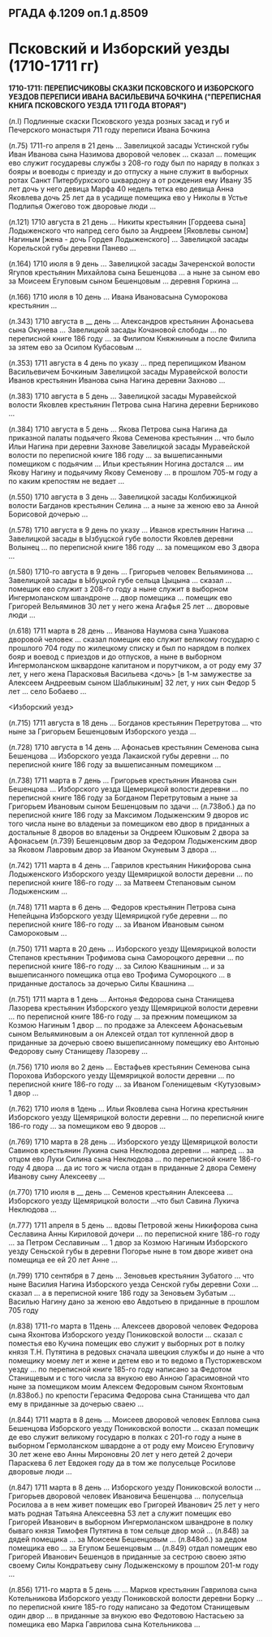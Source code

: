 ﻿
## РГАДА ф.1209 оп.1 д.8509

# Псковский и Изборский уезды (1710-1711 гг)

**1710-1711: ПЕРЕПИСЧИКОВЫ СКАЗКИ ПСКОВСКОГО И ИЗБОРСКОГО УЕЗДОВ ПЕРЕПИСИ ИВАНА ВАСИЛЬЕВИЧА БОЧКИНА ("ПЕРЕПИСНАЯ КНИГА ПСКОВСКОГО УЕЗДА 1711 ГОДА ВТОРАЯ")** 


(л.I) Подлинные скаски Псковского уезда розных засад и губ и Печерского монастыря 711 году переписи Ивана Бочкина

(л.75) 1711-го апреля в 21 день … Завелицкой засады Устинской губы Иван Иванова сына Назимова дворовой человек … сказал … помещик ево служит государевы службы з 208-го году был по наряду в полках з бояры и воеводы с приезду и до отпуску а ныне служит в выборных ротах Санкт Питербурхского шквардону а от рождения ему Ивану 35 лет дочь у него девица Марфа 40 недель тетка ево девица Анна Яковлева дочь 25 лет да в усадище помещика ево у Николы в Устье Подлипья Ожегово тож дворовые люди …

(л.121) 1710 августа в 21 день … Никиты крестьянин [Гордеева сына] Лодыженского что напред сего было за Андреем [Яковлевы сыном] Нагиным [жена - дочь Гордея Лодыженского] … Завелицкой засады Корельской губы деревни Панево …

(л.164) 1710 июля в 9 день ... Завелицкой засады Зачеренской волости Ягупов крестьянин Михайлова сына Бешенцова … а ныне за сыном ево за Моисеем Егуповым сыном Бешенцовым … деревня Горкина … 

(л.166) 1710 июля в 10 день ... Ивана Ивановасына Суморокова крестьянин … 

(л.343) 1710 августа в \_\_ день ... Александров крестьянин Афонасьева сына Окунева … Завелицкой засады Кочановой слободы … по переписной книге 186 году … за Филипом Княжниным а после Филипа за зятем ево за Осипом Кубасовым …

(л.353) 1711 августа в 4 день по указу ... пред перепищиком Иваном Васильевичем Бочкиным Завелицкой засады Муравейской волости Иванов крестьянин Иванова сына Нагина деревни Захново …

(л.383) 1710 августа в 5 день … Завелицкой засады Муравейской волости Яковлев крестьянин Петрова сына Нагина деревни Берниково …

(л.384) 1710 августа в 5 день … Якова Петрова сына Нагина да приказной палаты подьячего Якова Семенова крестьянин ... что было Ильи Нагина при деревни Захнове Завелицкой засады Муравейской волости по переписной книге 186 году … за вышеписанными помещиком с подьячим … Ильи крестьянин Ногина достался … им Якову Нагину и подьячиму Якову Семенову … в прошлом 705-м году а по каким крепостям не ведает …

(л.550) 1710 августа в 3 день … Завелицкой засады Колбижицкой волости Багданов крестьянин Селина … а ныне за женою ево за Анной Борисовой дочерью …

(л.578) 1710 августа в 9 день по указу … Иванов крестьянин Нагина … Завелицкой засады в Ызбуцской губе волости Яковлев деревни Волынец …
по переписной книге 186 году … за помещиком ево 3 двора …

(л.580) 1710-го августа в 9 день … Григорьев человек Вельяминова … Завелицкой засады в Ыбуцкой губе сельца Цыцына … сказал … помещик ево служит з 208-го году а ныне служит в выборном Ингермоланском швандроне … двор помещика … помещик ево Григорей Вельяминов 30 лет у него жена Агафья 25 лет … дворовые люди …

(л.618) 1711 марта в 28 день ... Иванова Наумова сына Ушакова дворовой человек … сказал помещик ево служит великому государю с прошлого 704 году по жилецкому списку и был по нарядом в полкех бояр и воевод с приездов и до отпусков, а ныне в выборном Ингермоланском шквардоне капитаном и порутчиком, а от роду ему 37 лет, у него жена Парасковья Васильева <дочь> [в 1-м замужестве за Алексеем Андреевым сыном Шаблыкиным] 32 лет, у них сын Федор 5 лет … село Бобаево …

<Изборский уезд>

(л.715) 1711 августа в 18 день ... Богданов крестьянин Перетрутова … что ныне за Григорьем Бешенцовым Изборского уезда … 

(л.728) 1710 августа в 14 день ... Афонасьев крестьянин Семенова сына Бешенцова … Изборского уезда Лакаиской губы деревни … по переписной книге 186 году за вышеписанным помещиком …

(л.738) 1711 марта в 7 день ... Григорьев крестьянин Иванова сын Бешенцова … Изборского уезда Щемерицкой волости деревни … по переписной книге 186 году за Богданом Перетрутовым а ныне за Григорьем Ивановым сыном Бешенцовым по здачи … (л.738об.) да по переписной книге 186 году за Максимом Лодыженским 9 дворов ис того числа ныне во владеньи за помещиком ево двор в приданных а достальные 8 дворов во владеньи за Ондреем Юшковым 2 двора за Афонасьем (л.739) Бешенцовым двор за Федором Лодыженским двор за Яковом Лавровым двор за Иваном Окуневым 3 двора …

(л.742) 1711 марта в 4 день ... Гаврилов крестьянин Никифорова сына Лодыженского Изборского уезду Щемярицкой волости деревни ... по переписной книге 186-го году ... за Матвеем Степановым сыном Лодыженским ...


(л.748) 1711 марта в 6 день ... Федоров крестьянин Петрова сына Непейцына Изборского уезду Щемярицкой губе деревни ... по переписной книге 186-го году ... за Иваном Ивановым сыном Самороковым ...


(л.750) 1711 марта в 20 день ... Изборского уезду Щемярицкой волости Степанов крестьянин Трофимова сына Самороцкого деревни ... по переписной книге 186-го году ... за Силою Квашниным ... и за вышеписанного помещика отца ево Трофима Сумороцкого ... в приданные досталось за дочерью Силы Квашнина ...


(л.751) 1711 марта в 1 день ... Антонья Федорова сына Станищева Лазорева крестьянин Изборского уезду Щемярицкой волости деревни ... по переписной книге 186-го году ... за прежним помещиком за Козмою Нагиным 1 двор ... по продаже за Алексеем Афонасьевым сыном Вельяминовым а он Алексей отдал тот купленной двор в приданные за дочерью своею вышеписанному помещику ево Антонью Федорову сыну Станищеву Лазореву ...


(л.756) 1710 июля во 2 день ... Евстафьев крестьянин Семенова сына Порохова Изборского уезду Щемярицкой волости деревни ... по переписной книге 186-го году ... за Иваном Голенищевым <Кутузовым> 1 двор ... 


(л.762) 1710 июля в 1день ... Ильи Яковлева сына Ногина крестьянин Изборского уезду Щемярицкой волости деревни ... по переписной книге 186-го году ... за помещиком ево 9 дворов ... 


(л.769) 1710 марта в 28 день ... Изборского уезду Щемярицкой волости Савинов крестьянин Лукина сына Неклюдова деревни ... напред ... за отцом ево Луки Силина сына Неклюдова ... по переписной книге 186-го году 4 двора ... да ис того ж числа отдан в приданные 2 двора Семену Иванову сыну Алексееву ...


(л.770) 1710 июля в \_\_ день ... Семенов крестьянин Алексеева ...
Изборского уезду Щемярицкой волости ...что был Савина Лукича Неклюдова ...


(л.777) 1711 апреля в 5 день ... вдовы Петровой жены Никифорова сына Сеславина Анны Кириловой дочери ... по переписной книге 186-го году ... за Петром Сеславиным ... 1 двор за Козмою Нагиным Изборского уезду Сеньской губы в деревни Погорье ныне в том дворе живет она помещица ее ей 20 лет Анне ...

(л.799) 1710 сентября в 7 день ... Зеновьев крестьянин Зубатого … что ныне Василия Нагина Изборского уезда Сенской губы деревни Сохи ... сказал … а в переписной книге 186 году за Зеновьем Зубатым ... Василью Нагину дано за женою ево Авдотьею в приданные в прошлом 705 году

(л.838) 1711-го марта в 11день ... Алексеев дворовой человек Федорова сына Яхонтова Изборского уезду Пониковской волости … сказал с поместья ево Кучина помещик ево служит у выборных рот в полку князя Т.Н. Путятина в редовых сначала швецкия службы и до ныне а что помещику моему лет и жене и детем ево и то ведомо в Пусторжевском уезду … по переписной книге 185-го году написано за Федотом Станищевым и с того числа за внукою ево Анною Гарасимовной что ныне за помещиком моим Алексем Федоровым сыном Яхонтовым (л.838об.) по крепости Герасима Федорова сына Станищева что дал ему в приданные за дочерью сваею …



(л.844) 1711 марта в 8 день ... Моисеев дворовой человек Евплова сына Бешенцова Изборского уезду Пониковской волости … сказал помещик де ево служит великому государю в полках с 201-го году а ныне в выборном Гермоланском швардоне а от роду ему Моисею Егуповичу 30 лет жене ево Анны Мироновны 20 лет у него детей 2 дочери Параскева 6 лет Евдокея году да в том же полусельце Росилове дворовые люди …

(л.847) 1711 марта в 8 день ... Изборского уезду Пониковской волости … Григорьев дворовой человек Ивановича Бешенцова … полусельца Росилова а в нем живет помещик ево Григорей Иванович 25 лет у него мать родная Татьяна Алексеевна 53 лет а служит помещик ево Григорей Иванович в выборном Ингермоланском швандроне в полку бываго князя Тимофея Путятина в том сельце двор мой … (л.848) за дядей помещика ... за Моисеем Бешенцовым … (л.848об.) за дедом помещика ево ... за Егупом Бешенцовым … (л.849) отдал помещик ево Григорей Иванович Бешенцов в приданные за сестрою своею зятю своему Силы Кондратьеву сыну Лодыженскому в прошлом 201-м году …



(л.856) 1711-го марта в 5 день ... … Марков крестьянин Гаврилова сына Котельникова Изборского уезду Пониковской волости деревни Борку … по переписной книге 185-го году написано за Федотом Станищевым один двор … в приданные за внукою ево Федотовою Настасьею за помещика ево Марка Гаврилова сына Котельникова …

